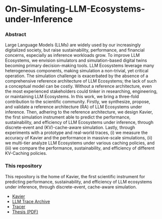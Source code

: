 # On-Simulating-LLM-Ecosystems-under-Inference

### Abstract

Large Language Models (LLMs) are widely used by our increasingly digitalized society, but raise sustainability, performance, and financial concerns, especially as inference workloads grow. 
To improve LLM Ecosystems, we envision simulators and simulation-based digital twins becoming primary decision-making tools. LLM Ecosystems leverage many heterogeneous components, making simulation a non-trivial, yet critical operation. 
The simulation challenge is exacerbated by the absence of a comprehensive reference architecture of LLM Ecosystems; the lack of such a conceptual model can be costly. Without a reference architecture, even the most experienced stakeholders could tinker in researching, engineering, or maintaining LLM Ecosystems.
In this work, we bring a three-fold contribution to the scientific community. 
Firstly, we synthesize, propose, and validate a reference architecture (RA) of LLM Ecosystems under inference. 
Then, adhering to the reference architecture, we design Kavier, the first simulation instrument able to predict the performance, sustainability, and efficiency of LLM Ecosystems under inference, through discrete-event and (KV)-cache-aware simulation. 
Lastly, through experiments with a prototype and real-world traces, (i) we measure the accuracy of Kavier and the performance in massive-scale simulations, (ii) we multi-tier analyze LLM Ecosystems under various caching policies, and (iii) we compare the performance, sustainability, and efficiency of different KV-Caching policies.

### This repository
This repository is the home of Kavier, the first scientific instrument for predicting performance, sustainability, and efficiency of LLM ecosystems under inference, through discrete-event, cache-aware simulation.

- [Kavier](https://github.com/Radu-Nicolae/Kavier)  
- [LLM Trace Archive](https://zenodo.org/record/15858418)  
- [Tracer](https://github.com/Radu-Nicolae/Tracer)  
- [Thesis (PDF)](thesis.pdf)